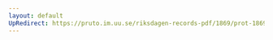 ```yaml
---
layout: default
UpRedirect: https://pruto.im.uu.se/riksdagen-records-pdf/1869/prot-1869--fk--313/prot-1869--fk--313_064.pdf
---
```


